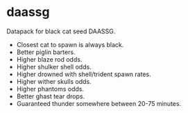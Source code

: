 # daassg
Datapack for black cat seed DAASSG.
- Closest cat to spawn is always black.
- Better piglin barters.
- Higher blaze rod odds.
- Higher shulker shell odds.
- Higher drowned with shell/trident spawn rates.
- Higher wither skulls odds.
- Higher phantoms odds.
- Better ghast tear drops.
- Guaranteed thunder somewhere between 20-75 minutes.
